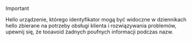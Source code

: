> [!IMPORTANT]
> Hello urządzenie, którego identyfikator mogą być widoczne w dziennikach hello zbierane na potrzeby obsługi klienta i rozwiązywania problemów, upewnij się, że tooavoid żadnych poufnych informacji podczas nazw.
>